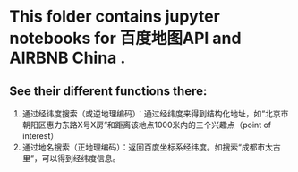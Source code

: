 # This folder contains jupyter notebooks for 百度地图API and AIRBNB China .

## See their different functions there:
1. 通过经纬度搜索（或逆地理编码）：通过经纬度来得到结构化地址，如“北京市朝阳区惠力东路X号X房”和距离该地点1000米内的三个兴趣点（point of interest）
2. 通过地名搜索（正地理编码）：返回百度坐标系经纬度。如搜索“成都市太古里”，可以得到经纬度信息。
